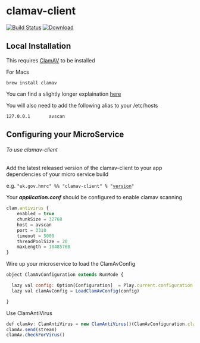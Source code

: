 
# clamav-client

[![Build Status](https://travis-ci.org/hmrc/clamav-client.svg?branch=master)](https://travis-ci.org/hmrc/clamav-client) [ ![Download](https://api.bintray.com/packages/hmrc/releases/clamav-client/images/download.svg) ](https://bintray.com/hmrc/releases/clamav-client/_latestVersion)

## Local Installation

This requires [ClamAV](http://www.clamav.net/) to be installed

For Macs

```brew install clamav```

You can find a slightly longer explaination [here](https://gist.github.com/paulspringett/8802240)

You will also need to add the following alias to your /etc/hosts

```127.0.0.1       avscan```

## Configuring your MicroService

###### To use clamav-client 
Add the latest released version of the clamav-client to your app dependencies of your micro service build



e.g. ```"uk.gov.hmrc" %% "clamav-client" % "```[```version```](https://bintray.com/hmrc/releases/clamav-client/_latestVersion)```"```

Your _**application.conf**_ should be configured to enable clamav scanning


```JavaScript
clam.antivirus {            
    enabled = true          
    chunkSize = 32768       
    host = avscan           
    port = 3310             
    timeout = 5000          
    threadPoolSize = 20     
    maxLength = 10485760    
}
```

Wire up your microservice to load the ClamAvConfig

```JavaScript
object ClamAvConfiguration extends RunMode {

  lazy val config: Option[Configuration]  = Play.current.configuration.getConfig(s"$env.clam.antivirus")
  lazy val clamAvConfig = LoadClamAvConfig(config)

}
```

Use ClamAntiVirus

```JavaScript
def clamAv: ClamAntiVirus = new ClamAntiVirus()(ClamAvConfiguration.clamAvConfig)
clamAv.send(stream)
clamAv.checkForVirus()
```